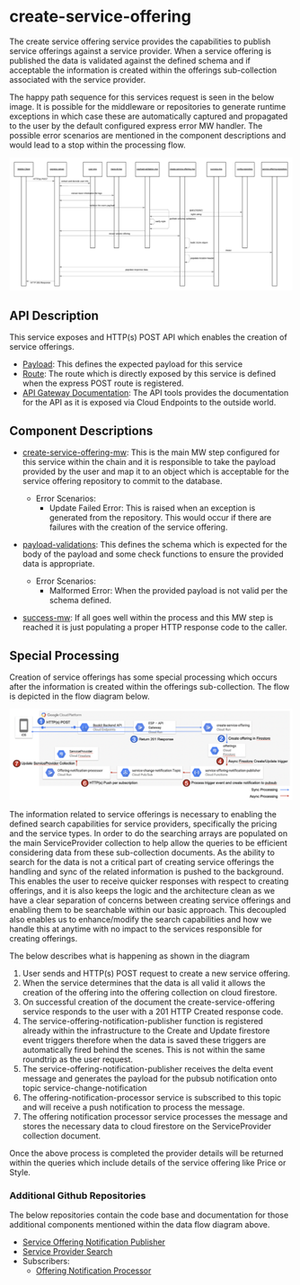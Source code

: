 # create-service-offering

The create service offering service provides the capabilities to publish service offerings against a service provider. When a service offering is published the data is validated against the defined schema and if acceptable the information is created within the offerings sub-collection associated with the service provider.

The happy path sequence for this services request is seen in the below image. It is possible for the middleware or repositories to generate runtime exceptions in which case these are automatically captured and propagated to the user by the default configured express error MW handler. The possible error scenarios are mentioned in the component descriptions and would lead to a stop within the processing flow.

[![create-service-offering-sequence](../../../docs/images/create-service-offering-sequence.png)](../../../docs/images/create-service-offering-sequence.png)

## API Description

This service exposes and HTTP(s) POST API which enables the creation of service offerings.

- [Payload](./src/payload-validations.js): This defines the expected payload for this service
- [Route](./src/index.js): The route which is directly exposed by this service is defined when the express POST route is registered.
- [API Gateway Documentation](https://endpointsportal.bookit-app-260021.cloud.goog/docs/esp-fjwomrdjca-ue.a.run.app/0/routes/provider/%7BproviderId%7D/services/post): The API tools provides the documentation for the API as it is exposed via Cloud Endpoints to the outside world. 

## Component Descriptions

- [create-service-offering-mw](./src/create-service-offering-mw.js): This is the main MW step configured for this service within the chain and it is responsible to take the payload provided by the user and map it to an object which is acceptable for the service offering repository to commit to the database.

  - Error Scenarios:
    - Update Failed Error: This is raised when an exception is generated from the repository. This would occur if there are failures with the creation of the service offering.

- [payload-validations](./src/payload-validations.js): This defines the schema which is expected for the body of the payload and some check functions to ensure the provided data is appropriate.

  - Error Scenarios:
    - Malformed Error: When the provided payload is not valid per the schema defined.

- [success-mw](./src/success-mw.js): If all goes well within the process and this MW step is reached it is just populating a proper HTTP response code to the caller.

## Special Processing

Creation of service offerings has some special processing which occurs after the information is created within the offerings sub-collection. The flow is depicted in the flow diagram below.

[![create-offering-special-processing](../../../docs/images/create-offering-special-processing.png)](../../../docs/images/create-offering-special-processing.png)

The information related to service offerings is necessary to enabling the defined search capabilities for service providers, specifically the pricing and the service types. In order to do the searching arrays are populated on the main ServiceProvider collection to help allow the queries to be efficient considering data from these sub-collection documents. As the ability to search for the data is not a critical part of creating service offerings the handling and sync of the related information is pushed to the background. This enables the user to receive quicker responses with respect to creating offerings, and it is also keeps the logic and the architecture clean as we have a clear separation of concerns between creating service offerings and enabling them to be searchable within our basic approach. This decoupled also enables us to enhance/modify the search capabilities and how we handle this at anytime with no impact to the services responsible for creating offerings.

The below describes what is happening as shown in the diagram

1. User sends and HTTP(s) POST request to create a new service offering.
2. When the service determines that the data is all valid it allows the creation of the offering into the offering collection on cloud firestore.
3. On successful creation of the document the create-service-offering service responds to the user with a 201 HTTP Created response code.
4. The service-offering-notification-publisher function is registered already within the infrastructure to the Create and Update firestore event triggers therefore when the data is saved these triggers are automatically fired behind the scenes. This is not within the same roundtrip as the user request.
5. The service-offering-notification-publisher receives the delta event message and generates the payload for the pubsub notification onto topic service-change-notification
6. The offering-notification-processor service is subscribed to this topic and will receive a push notification to process the message.
7. The offering notification processor service processes the message and stores the necessary data to cloud firestore on the ServiceProvider collection document.

Once the above process is completed the provider details will be returned within the queries which include details of the service offering like Price or Style.

### Additional Github Repositories

The below repositories contain the code base and documentation for those additional components mentioned within the data flow diagram above.

- [Service Offering Notification Publisher](https://github.com/bookit-app/service-offering-notification-publisher)
- [Service Provider Search](../provider-search/README.md)
- Subscribers:
  - [Offering Notification Processor](../offering-notification-processor/README.md)

